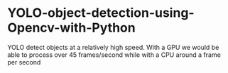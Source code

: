 # YOLO-object-detection-using-Opencv-with-Python
YOLO detect objects at a relatively high speed. With a GPU we would be able to process over 45 frames/second while with a CPU around a frame per second
